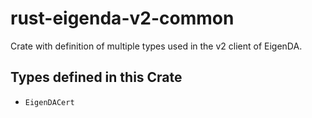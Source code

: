 # rust-eigenda-v2-common

Crate with definition of multiple types used in the v2 client of EigenDA.

## Types defined in this Crate

- `EigenDACert`

